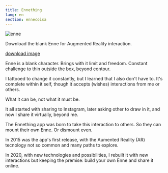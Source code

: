 ```yaml
---
title: Ennething
lang: en
section: ennecoisa
---
```

<div class="gsm-enne">
  <div class="gsm-enne__img">
    <img src="{{ "/assets/images/ennecoisa.png" | relative_url }}" alt="enne">
    <p class="gsm-enne__img__subtitle">
      Download the blank Enne for Augmented Reality interaction.
    </p>
    <div>
      <!-- <a class="gsm-enne__img__appstore _light" href="#">
        {%- include appStoreBadge/light/en.svg -%}
      </a>
      <a class="gsm-enne__img__appstore _dark" href="#">
        {%- include appStoreBadge/dark/en.svg -%}
      </a> -->
      <a class="gsm-enne__img__download" href="{{ "/assets/images/ennecoisa.png" | relative_url }}" download="ennecoisa">download image</a>
    </div>
  </div>
  <div class="gsm-enne__description">
    <p>
      Enne is a blank character. Brings with it limit and freedom. Constant challenge to thin outside the box, beyond contour.
    </p>
    <p>
      I tattooed to change it constantly, but I learned that I also don't have to. It's complete within it self, though it accepts (wishes) interactions from me or others.
    </p>
    <p>
      What it can be, not what it must be.
    </p>
    <p>
      It all started with sharing to Instagram, later asking other to draw in it, and now I share it virtually, beyond me.
    </p>
    <p>
      The Ennething app was born to take this interaction to others. So they can mount their own Enne. Or  dismount even.
    </p>
    <p>
      In 2015 was the app's first release, with the Aumented Reality (AR) tecnology not so common and many paths to explore.
    </p>
    <p>
      In 2020, with new technologies and possibilities, I rebuilt it with new interactions but keeping the premise: build your own Enne and share it online.
    </p>
  </div>
</div>